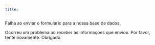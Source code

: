 ```yaml
---
title: 
---
```


Falha ao enviar o formulário para a nossa base de dados. 

Ocorreu um problema ao receber as informações que enviou. Por favor, tente novamente. Obrigado.